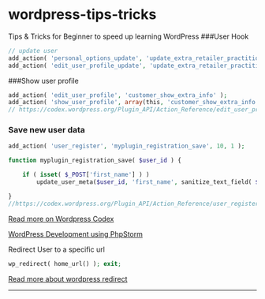 # wordpress-tips-tricks
Tips &amp; Tricks for Beginner to speed up learning WordPress
###User Hook
```php
// update user
add_action( 'personal_options_update', 'update_extra_retailer_practitioner_info');
add_action( 'edit_user_profile_update', 'update_extra_retailer_practitioner_info');
```
###Show user profile
```php
add_action( 'edit_user_profile', 'customer_show_extra_info' );
add_action( 'show_user_profile', array(this, 'customer_show_extra_info' ) );
// https://codex.wordpress.org/Plugin_API/Action_Reference/edit_user_profile

```

### Save new user data
```php
add_action( 'user_register', 'myplugin_registration_save', 10, 1 );

function myplugin_registration_save( $user_id ) {

    if ( isset( $_POST['first_name'] ) )
        update_user_meta($user_id, 'first_name', sanitize_text_field( $_POST['first_name'] ) );

}
//https://codex.wordpress.org/Plugin_API/Action_Reference/user_register
```

[Read more on Wordpress Codex](https://codex.wordpress.org/Main_Page)


[WordPress Development using PhpStorm](https://confluence.jetbrains.com/display/PhpStorm/WordPress+Development+using+PhpStorm)

Redirect User to a specific url
```php
wp_redirect( home_url() ); exit;
```
[Read more about wordpress redirect](https://codex.wordpress.org/Function_Reference/wp_redirect)

-----------------
